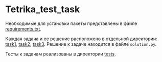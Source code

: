 # Tetrika_test_task

Необходимые для установки пакеты представлены в файле [requirements.txt](https://github.com/Anastasiia-Pov/Tetrika-test-task/blob/main/requirements.txt).

Каждая задача и ее решение расположено в отдельной директории: [task1](https://github.com/Anastasiia-Pov/Tetrika-test-task/tree/main/task1),
[task2](https://github.com/Anastasiia-Pov/Tetrika-test-task/tree/main/task2), [task3](https://github.com/Anastasiia-Pov/Tetrika-test-task/tree/main/task3).
Решение к задаче находитcя в файле `solution.py`.

Тесты к задачам реализованы в директории [tests](https://github.com/Anastasiia-Pov/Tetrika-test-task/tree/main/tests).
